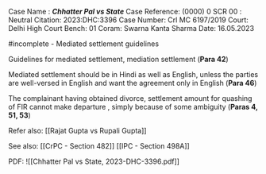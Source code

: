 Case Name : ***Chhatter Pal vs State***
Case Reference: (0000) 0 SCR 00 :  
Neutral Citation: 2023:DHC:3396
Case Number: Crl MC 6197/2019
Court: Delhi High Court
Bench: 01
Coram: Swarna Kanta Sharma
Date: 16.05.2023

#incomplete  - Mediated settlement guidelines

Guidelines for mediated settlement, mediation settlement (**Para 42**)

Mediated settlement should be in Hindi as well as English, unless the parties are well-versed in English and want the agreement only in English (**Para 46**)

The complainant having obtained divorce, settlement amount for quashing of FIR cannot make departure , simply because of some ambiguity (**Paras 4, 51, 53**)

Refer also:
[[Rajat Gupta vs Rupali Gupta]]

See also:
[[CrPC - Section 482]]
[[IPC - Section 498A]]

PDF:
![[Chhatter Pal vs State, 2023-DHC-3396.pdf]]